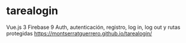 # tarealogin
Vue.js 3 Firebase 9 Auth, autenticación, registro, log in, log out y rutas protegidas
https://montserratguerrero.github.io/tarealogin/
